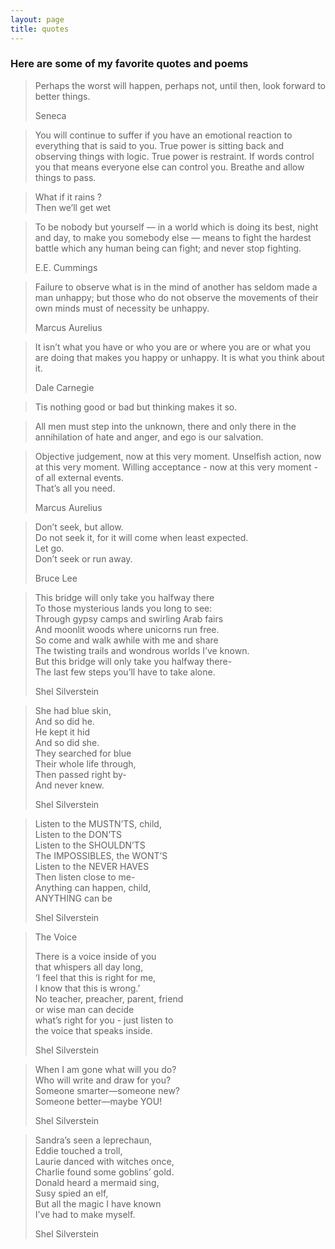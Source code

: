 ```yaml
---
layout: page
title: quotes
---
```


### Here are some of my favorite quotes and poems

> Perhaps the worst will happen, perhaps not, until then, look forward to better things.  
>   
> Seneca  

> You will continue to suffer if you have an emotional reaction to everything that is said to you. True power is sitting back and observing things with logic. True power is restraint. If words control you that means everyone else can control you. Breathe and allow things to pass.  

> What if it rains ?  
> Then we’ll get wet  

> To be nobody but yourself — in a world which is doing its best, night and day, to make you somebody else — means to fight the hardest battle which any human being can fight; and never stop fighting.  
>   
> E.E. Cummings  

> Failure to observe what is in the mind of another has seldom made a man unhappy; but those who do not observe the movements of their own minds must of necessity be unhappy.  
>   
> Marcus Aurelius  

> It isn’t what you have or who you are or where you are or what you are doing that makes you happy or unhappy. It is what you think about it.  
>   
> Dale Carnegie  

> Tis nothing good or bad but thinking makes it so.  

> All men must step into the unknown, there and only there in the annihilation of hate and anger, and ego is our salvation.  

> Objective judgement, now at this very moment. Unselfish action, now at this very moment. Willing acceptance - now at this very moment - of all external events.  
> That’s all you need.  
>   
> Marcus Aurelius  

> Don’t seek, but allow.  
> Do not seek it, for it will come when least expected.   
> Let go.  
> Don’t seek or run away.  
>   
> Bruce Lee  

> This bridge will only take you halfway there  
> To those mysterious lands you long to see:  
> Through gypsy camps and swirling Arab fairs  
> And moonlit woods where unicorns run free.  
> So come and walk awhile with me and share  
> The twisting trails and wondrous worlds I’ve known.  
> But this bridge will only take you halfway there-  
> The last few steps you’ll have to take alone.  
>   
>  Shel Silverstein  

> She had blue skin,  
> And so did he.  
> He kept it hid  
> And so did she.  
> They searched for blue  
> Their whole life through,  
> Then passed right by-  
> And never knew.  
>   
> Shel Silverstein  

> Listen to the MUSTN’TS, child,  
> Listen to the DON’TS  
> Listen to the SHOULDN’TS  
> The IMPOSSIBLES, the WONT’S  
> Listen to the NEVER HAVES  
> Then listen close to me-  
> Anything can happen, child,  
> ANYTHING can be  
>   
> Shel Silverstein  

> The Voice  
>   
> There is a voice inside of you  
> that whispers all day long,  
> ‘I feel that this is right for me,  
> I know that this is wrong.’  
> No teacher, preacher, parent, friend  
> or wise man can decide  
> what’s right for you - just listen to  
> the voice that speaks inside.  
>   
> Shel Silverstein  

> When I am gone what will you do?  
> Who will write and draw for you?  
> Someone smarter—someone new?  
> Someone better—maybe YOU!  
>   
> Shel Silverstein  

> Sandra’s seen a leprechaun,  
> Eddie touched a troll,  
> Laurie danced with witches once,  
> Charlie found some goblins’ gold.  
> Donald heard a mermaid sing,  
> Susy spied an elf,  
> But all the magic I have known  
> I’ve had to make myself.  
>   
> Shel Silverstein  